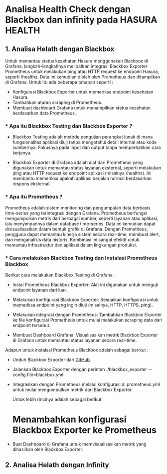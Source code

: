 # Analisa Health Check dengan Blackbox dan infinity pada HASURA HEALTH


## 1. Analisa Helath dengan Blackbox

Untuk memantau status kesehatan Hasura menggunakan Blackbox di Grafana, langkah-langkahnya melibatkan integrasi Blackbox Exporter Prometheus untuk melakukan ping atau HTTP request ke endpoint Hasura, seperti /healthz. Data ini kemudian diolah oleh Prometheus dan ditampilkan di Grafana. Untuk itu ada beberapa tahapan seperti :

* Konfigurasi Blackbox Exporter untuk memeriksa endpoint kesehatan Hasura.
* Tambahkan aturan scraping di Prometheus.
* Membuat dashboard Grafana untuk menampilkan status kesehatan berdasarkan data Prometheus.


### * Apa itu Blackbox Testing dan Blackbox Exporter ?

* Blackbox Testing adalah metode pengujian perangkat lunak di mana fungsionalitas aplikasi diuji tanpa mengetahui detail internal atau kode sumbernya. Fokusnya pada input    dan output tanpa memperhatikan cara kerjanya.

* Blackbox Exporter di Grafana adalah alat dari Prometheus yang digunakan untuk memantau status layanan eksternal, seperti melakukan ping atau HTTP request ke endpoint       aplikasi (misalnya /healthz). Ini membantu memeriksa apakah aplikasi berjalan normal berdasarkan respons eksternal.

### * Apa itu Prometheus ?

Prometheus adalah sistem monitoring dan pengumpulan data berbasis time-series yang terintegrasi dengan Grafana. Prometheus berfungsi mengumpulkan metrik dari berbagai sumber, seperti layanan atau aplikasi, lalu menyimpannya dalam database time-series. Data ini kemudian dapat divisualisasikan dalam bentuk grafik di Grafana. Dengan Prometheus, pengguna dapat memantau kinerja sistem secara real-time, membuat alert, dan menganalisis data historis. Kombinasi ini sangat efektif untuk memantau infrastruktur dan aplikasi dalam lingkungan produksi.

### * Cara melakukan Blackbox Testing dan Instalasi Prometheus Blackbox

Berikut cara melakukan Blackbox Testing di Grafana:

* Instal Prometheus Blackbox Exporter: Alat ini digunakan untuk menguji endpoint layanan dari luar.

* Melakukan konfigurasi Blackbox Exporter: Sesuaikan konfigurasi untuk memeriksa endpoint yang ingin diuji (misalnya, HTTP, HTTPS, ping).

* Melakukan integrasi dengan Prometheus: Tambahkan Blackbox Exporter ke file konfigurasi Prometheus untuk mulai melakukan scraping data dari endpoint tersebut.

* Membuat Dashboard Grafana: Visualisasikan metrik Blackbox Exporter di Grafana untuk memantau status layanan secara real-time.


Adapun untuk instalasi Prometheus Blackbox adalah sebagai berikut :

* Unduh Blackbox Exporter dari [GitHub](https://github.com/prometheus/blackbox_exporter/releases).
  
* Jalankan Blackbox Exporter dengan perintah ./blackbox_exporter --config.file=blackbox.yml.
  
* Integrasikan dengan Prometheus melalui konfigurasi di prometheus.yml untuk mulai mengumpulkan metrik dari Blackbox Exporter.

  Untuk lebih rincinya adalah sebagai berikut:

  # Menambahkan konfigurasi Blackbox Exporter ke Prometheus #

        
      
  
  
* Buat Dashboard di Grafana untuk memvisualisasikan metrik yang dihasilkan oleh Blackbox Exporter.



## 2. Analisa Helath dengan Infinity
